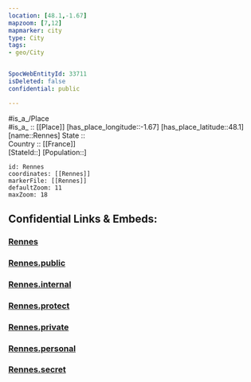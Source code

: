 ```yaml
---
location: [48.1,-1.67] 
mapzoom: [7,12] 
mapmarker: city 
type: City
tags:
- geo/City


SpocWebEntityId: 33711
isDeleted: false
confidential: public

---
```

#is_a_/Place  
#is_a_ :: [[Place]] 
[has_place_longitude::-1.67] 
[has_place_latitude::48.1] 
[name::Rennes] 
State ::  
Country :: [[France]]  
[StateId::] 
[Population::] 



```leaflet
id: Rennes
coordinates: [[Rennes]] 
markerFile: [[Rennes]] 
defaultZoom: 11 
maxZoom: 18
```


## Confidential Links & Embeds: 

### [Rennes](/_Standards/Earth/Continent/Europe/Europe~West/France/regions~France/Bretagne/departments~Bretagne/Ille-et-Vilaine/communes~Ille-et-Vilaine/Rennes/cities~Rennes/Rennes.md) 

### [Rennes.public](/_public/Earth/Continent/Europe/Europe~West/France/regions~France/Bretagne/departments~Bretagne/Ille-et-Vilaine/communes~Ille-et-Vilaine/Rennes/cities~Rennes/Rennes.public.md) 

### [Rennes.internal](/_internal/Earth/Continent/Europe/Europe~West/France/regions~France/Bretagne/departments~Bretagne/Ille-et-Vilaine/communes~Ille-et-Vilaine/Rennes/cities~Rennes/Rennes.internal.md) 

### [Rennes.protect](/_protect/Earth/Continent/Europe/Europe~West/France/regions~France/Bretagne/departments~Bretagne/Ille-et-Vilaine/communes~Ille-et-Vilaine/Rennes/cities~Rennes/Rennes.protect.md) 

### [Rennes.private](/_private/Earth/Continent/Europe/Europe~West/France/regions~France/Bretagne/departments~Bretagne/Ille-et-Vilaine/communes~Ille-et-Vilaine/Rennes/cities~Rennes/Rennes.private.md) 

### [Rennes.personal](/_personal/Earth/Continent/Europe/Europe~West/France/regions~France/Bretagne/departments~Bretagne/Ille-et-Vilaine/communes~Ille-et-Vilaine/Rennes/cities~Rennes/Rennes.personal.md) 

### [Rennes.secret](/_secret/Earth/Continent/Europe/Europe~West/France/regions~France/Bretagne/departments~Bretagne/Ille-et-Vilaine/communes~Ille-et-Vilaine/Rennes/cities~Rennes/Rennes.secret.md)

